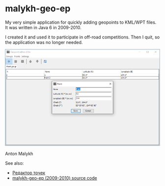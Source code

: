 # malykh-geo-ep

My very simple application for quickly adding geopoints to KML/WPT files. It was written in Java 6 in 2009-2010.

I created it and used it to participate in off-road competitions. Then I quit, so the application was no longer needed.

![screenshot](malykh-geo-ep.png)

Anton Malykh

See also:
- [Редактор точек](https://malykh.com/soft/geo-ep/)
- [malykh-geo-ep (2009-2010) source code](https://malykh.blogspot.com/2023/12/malykh-geo-ep-2009-2010-source-code.html)

